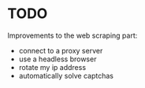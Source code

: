 # TODO

Improvements to the web scraping part:

- connect to a proxy server
- use a headless browser
- rotate my ip address
- automatically solve captchas
